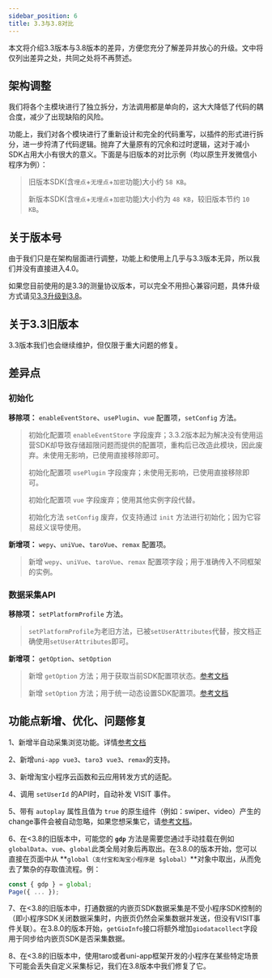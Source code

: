 ```yaml
---
sidebar_position: 6
title: 3.3与3.8对比
---
```


本文将介绍3.3版本与3.8版本的差异，方便您充分了解差异并放心的升级。文中将仅列出差异之处，共同之处将不再赘述。

## 架构调整

我们将各个主模块进行了独立拆分，方法调用都是单向的，这大大降低了代码的耦合度，减少了出现缺陷的风险。

功能上，我们对各个模块进行了重新设计和完全的代码重写，以插件的形式进行拆分，进一步捋清了代码逻辑。抛弃了大量原有的冗余和过时逻辑，这对于减小SDK占用大小有很大的意义。下面是与旧版本的对比示例（均以原生开发微信小程序为例）：

>旧版本SDK(含`埋点`+`无埋点`+`加密`功能)大小约 `58 KB`。
>
>新版本SDK(含`埋点`+`无埋点`+`加密`功能)大小约为 `48 KB`，较旧版本节约 `10 KB`。

## 关于版本号

由于我们只是在架构层面进行调整，功能上和使用上几乎与3.3版本无异，所以我们并没有直接进入4.0。

如果您目前使用的是3.3的测量协议版本，可以完全不用担心兼容问题，具体升级方式请见[3.3升级到3.8](/docs/miniprogram/3.8/upgrade)。

## 关于3.3旧版本

3.3版本我们也会继续维护，但仅限于重大问题的修复。

## 差异点

### 初始化

**移除项：** `enableEventStore`、`usePlugin`、`vue` 配置项，`setConfig` 方法。

> 初始化配置项 `enableEventStore` 字段废弃；3.3.2版本起为解决没有使用运营SDK却导致存储超限问题而提供的配置项，重构后已改造此模块，因此废弃。未使用无影响，已使用直接移除即可。
>
> 初始化配置项 `usePlugin` 字段废弃；未使用无影响，已使用直接移除即可。
>
> 初始化配置项 `vue` 字段废弃；使用其他实例字段代替。
>
> 初始化方法 `setConfig` 废弃，仅支持通过 `init` 方法进行初始化；因为它容易歧义误导使用。

**新增项：** `wepy`、`uniVue`、`taroVue`、`remax` 配置项。

> 新增 `wepy`、`uniVue`、`taroVue`、`remax` 配置项字段；用于准确传入不同框架的实例。

### 数据采集API

**移除项：** `setPlatformProfile` 方法。

> `setPlatformProfile`为老旧方法，已被`setUserAttributes`代替，按文档正确使用`setUserAttributes`即可。

**新增项：** `getOption`、`setOption`

> 新增 `getOption` 方法；用于获取当前SDK配置项状态。[参考文档](/docs/miniprogram/3.8/commonlyApi#8获取sdk当前配置getoption)
>
> 新增 `setOption` 方法；用于统一动态设置SDK配置项。[参考文档](/docs/miniprogram/3.8/commonlyApi#动态配置接口setoption)

## 功能点新增、优化、问题修复

1、新增半自动采集浏览功能。详情[参考文档](/docs/miniprogram/3.8/commonlyApi#半自动埋点浏览事件)

2、新增`uni-app vue3`、`taro3 vue3`、`remax`的支持。

3、新增淘宝小程序云函数和云应用转发方式的适配。

4、调用 `setUserId` 的API时，自动补发 VISIT 事件。

5、带有 `autoplay` 属性且值为 `true` 的原生组件（例如：swiper、video）产生的change事件会被自动忽略，如果您想采集它，请[参考文档](/docs/miniprogram/3.8/commonlyApi#1采集标记)。

6、在<3.8的旧版本中，可能您的 **`gdp`** 方法是需要您通过手动挂载在例如`globalData`、`vue`、`global`此类全局对象后再取出。在3.8.0的版本开始，您可以直接在页面中从 **`global（支付宝和淘宝小程序是 $global）`**对象中取出，从而免去了繁杂的存取值流程。例：

```js
const { gdp } = global;
Page({ ... });
```

7、在<3.8的旧版本中，打通数据的内嵌页SDK数据采集是不受小程序SDK控制的（即小程序SDK关闭数据采集时，内嵌页仍然会采集数据并发送，但没有VISIT事件关联）。在3.8.0的版本开始，`getGioInfo`接口将额外增加`giodatacollect`字段用于同步给内嵌页SDK是否采集数据。

8、在<3.8的旧版本中，使用taro或者uni-app框架开发的小程序在某些特定场景下可能会丢失自定义采集标记，我们在3.8版本中我们修复了它。
